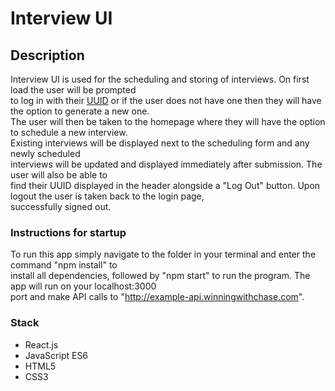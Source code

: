 # Interview UI

## Description

Interview UI is used for the scheduling and storing of interviews. On first load the user will be prompted  
 to log in with their [UUID](https://en.wikipedia.org/wiki/Universally_unique_identifier) or if the user does
not have one then they will have the option to generate a new one.  
The user will then be taken to the homepage where they will have the option to schedule a new interview.  
 Existing interviews will be displayed next to the scheduling form and any newly scheduled  
 interviews will be updated and displayed immediately after submission. The user will also be able to  
 find their UUID displayed in the header alongside a "Log Out" button. Upon logout the user is taken
back to the login page,  
 successfully signed out.

### Instructions for startup

To run this app simply navigate to the folder in your terminal and enter the command "npm install" to  
install all dependencies, followed by "npm start" to run the program. The app will run on your localhost:3000  
port and make API calls to "http://example-api.winningwithchase.com".

### Stack

- React.js
- JavaScript ES6
- HTML5
- CSS3
